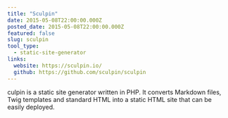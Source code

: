 ```yaml
---
title: "Sculpin"
date: 2015-05-08T22:00:00.000Z
posted_date: 2015-05-08T22:00:00.000Z
featured: false
slug: sculpin
tool_type: 
  - static-site-generator
links:
  website: https://sculpin.io/
  github: https://github.com/sculpin/sculpin
---
```

culpin is a static site generator written in PHP. It converts Markdown files, Twig templates and standard HTML into a static HTML site that can be easily deployed.




